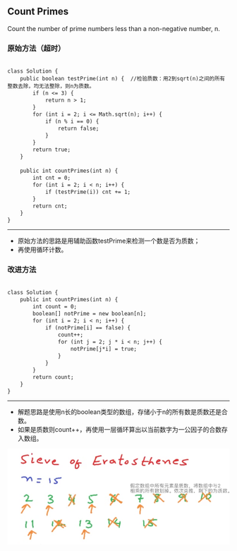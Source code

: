 ## Count Primes
Count the number of prime numbers less than a non-negative number, n.

### 原始方法（超时）
<pre><code>
class Solution {
    public boolean testPrime(int n) {  //检验质数：用2到sqrt(n)之间的所有整数去除，均无法整除，则n为质数。
        if (n <= 3) {
            return n > 1;
        }
        for (int i = 2; i <= Math.sqrt(n); i++) {
            if (n % i == 0) {
                return false;
            }     
        }
        return true;
    }
    
    public int countPrimes(int n) {
        int cnt = 0;
        for (int i = 2; i < n; i++) {
            if (testPrime(i)) cnt += 1;
        }
        return cnt;
    }
}
</code></pre>

***
* 原始方法的思路是用辅助函数testPrime来检测一个数是否为质数；
* 再使用循环计数。

### 改进方法
<pre><code>
class Solution {
    public int countPrimes(int n) {
        int count = 0;
        boolean[] notPrime = new boolean[n];
        for (int i = 2; i < n; i++) {
            if (notPrime[i] == false) {
                count++;
                for (int j = 2; j * i < n; j++) {
                    notPrime[j*i] = true;
                }
            }
        }
        return count;
    }
}
</code></pre>
***
* 解题思路是使用n长的boolean类型的数组，存储小于n的所有数是质数还是合数。
* 如果是质数则count++，再使用一层循环算出以当前数字为一公因子的合数存入数组。

![](tupian/prime.png)